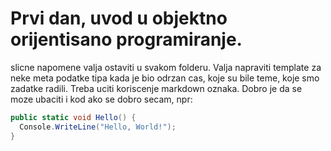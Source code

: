 # Prvi dan, uvod u objektno orijentisano programiranje.

slicne napomene valja ostaviti u svakom folderu.
Valja napraviti template za neke meta podatke tipa kada je bio odrzan cas, koje su bile teme, koje smo zadatke radili.
Treba uciti koriscenje markdown oznaka. Dobro je da se moze ubaciti i kod ako se dobro secam, npr:
```csharp
public static void Hello() {
  Console.WriteLine("Hello, World!");
}
```


